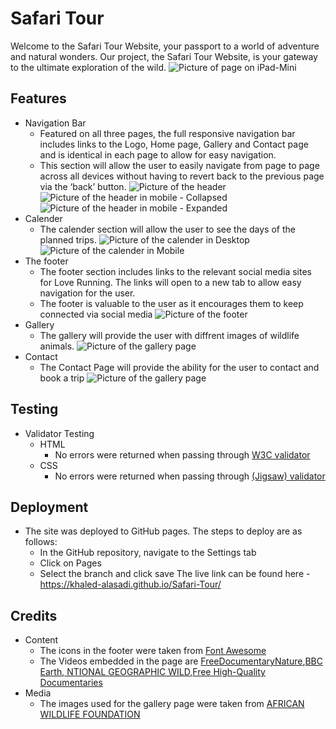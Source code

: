 # Safari Tour

Welcome to the Safari Tour Website, your passport to a world of adventure and natural wonders. Our project, the Safari Tour Website, is your gateway to the ultimate exploration of the wild.
![Picture of page on iPad-Mini](/documentation/ipad-mini-portrait.png)

## Features

- Navigation Bar
  - Featured on all three pages, the full responsive navigation bar includes links to the Logo, Home page, Gallery and Contact page and is identical in each page to allow for easy navigation.
  - This section will allow the user to easily navigate from page to page across all devices without having to revert back to the previous page via the ‘back’ button.
    ![Picture of the header](/documentation/header.png)
    ![Picture of the header in mobile - Collapsed](/documentation/header-mobile.png)
    ![Picture of the header in mobile - Expanded](/documentation/header-mobile-expanded.png)
- Calender
  - The calender section will allow the user to see the days of the planned trips.
    ![Picture of the calender in Desktop](/documentation/calender-desktop.png)
    ![Picture of the calender in Mobile](/documentation/calender-mobile.png)
- The footer
  - The footer section includes links to the relevant social media sites for Love Running. The links will open to a new tab to allow easy navigation for the user.
  - The footer is valuable to the user as it encourages them to keep connected via social media
    ![Picture of the footer](/documentation/footer.png)
- Gallery
  - The gallery will provide the user with diffrent images of wildlife animals.
    ![Picture of the gallery page](/documentation/Gallery.png)
- Contact
  - The Contact Page will provide the ability for the user to contact and book a trip
    ![Picture of the gallery page](/documentation/contact-page-mobile.png)

## Testing

- Validator Testing
  - HTML
    - No errors were returned when passing through [W3C validator](https://validator.w3.org/nu/?doc=https%3A%2F%2Fcode-institute-org.github.io%2Flove-running-2.0%2Findex.html)
  - CSS
    - No errors were returned when passing through [(Jigsaw) validator](https://jigsaw.w3.org/css-validator/#validate_by_input)

## Deployment
- The site was deployed to GitHub pages. The steps to deploy are as follows:
  - In the GitHub repository, navigate to the Settings tab
  - Click on Pages
  - Select the branch and click save
The live link can be found here - https://khaled-alasadi.github.io/Safari-Tour/


## Credits

- Content
  - The icons in the footer were taken from [Font Awesome](https://fontawesome.com/)
  - The Videos embedded in the page are [FreeDocumentaryNature](https://www.youtube.com/watch?v=kpy8-bIq2X4),[BBC Earth](https://www.youtube.com/watch?v=EF8C4v7JIbA),[ NTIONAL GEOGRAPHIC WILD](https://www.youtube.com/watch?v=mSLXIqYVVNI),[Free High-Quality Documentaries](https://www.youtube.com/watch?v=1JWEb2uKZ28)
- Media
  - The images used for the gallery page were taken from [AFRICAN WILDLIFE FOUNDATION](https://www.awf.org/wildlife-conservation/all)
